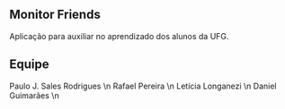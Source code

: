 ## Monitor Friends

Aplicação para auxiliar no aprendizado dos alunos da UFG.

## Equipe

Paulo J. Sales Rodrigues \n
Rafael Pereira \n
Letícia Longanezi \n
Daniel Guimarães \n
